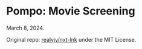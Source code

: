 # Pompo: Movie Screening

March 8, 2024.

Original repo: [realvjy/nxt-lnk](https://github.com/realvjy/nxt-lnk) under the MIT License.
